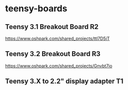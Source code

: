# teensy-boards

## Teensy 3.1 Breakout Board R2

https://www.oshpark.com/shared_projects/ttl7D5iT

## Teensy 3.2 Breakout Board R3

https://www.oshpark.com/shared_projects/Gnvbt7io


## Teensy 3.X to 2.2" display adapter T1